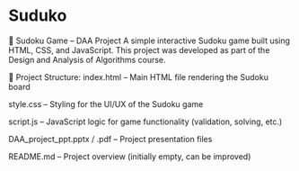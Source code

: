 # Suduko
🔢 Sudoku Game – DAA Project
A simple interactive Sudoku game built using HTML, CSS, and JavaScript.
This project was developed as part of the Design and Analysis of Algorithms course.

📂 Project Structure:
index.html – Main HTML file rendering the Sudoku board

style.css – Styling for the UI/UX of the Sudoku game

script.js – JavaScript logic for game functionality (validation, solving, etc.)

DAA_project_ppt.pptx / .pdf – Project presentation files

README.md – Project overview (initially empty, can be improved)
